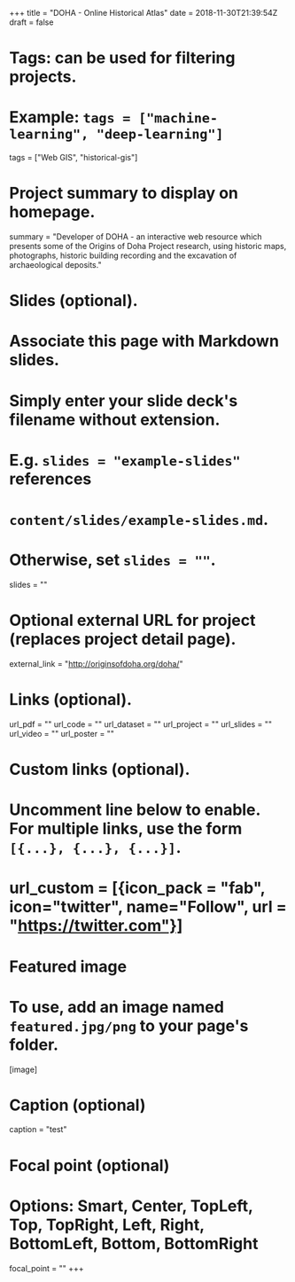 +++
title = "DOHA - Online Historical Atlas"
date = 2018-11-30T21:39:54Z
draft = false

# Tags: can be used for filtering projects.
# Example: `tags = ["machine-learning", "deep-learning"]`
tags = ["Web GIS", "historical-gis"]

# Project summary to display on homepage.
summary = "Developer of DOHA - an interactive web resource which presents some of the Origins of Doha Project research, using historic maps, photographs, historic building recording and the excavation of archaeological deposits."

# Slides (optional).
#   Associate this page with Markdown slides.
#   Simply enter your slide deck's filename without extension.
#   E.g. `slides = "example-slides"` references 
#   `content/slides/example-slides.md`.
#   Otherwise, set `slides = ""`.
slides = ""

# Optional external URL for project (replaces project detail page).
external_link = "http://originsofdoha.org/doha/"

# Links (optional).
url_pdf = ""
url_code = ""
url_dataset = ""
url_project = ""
url_slides = ""
url_video = ""
url_poster = ""

# Custom links (optional).
#   Uncomment line below to enable. For multiple links, use the form `[{...}, {...}, {...}]`.
# url_custom = [{icon_pack = "fab", icon="twitter", name="Follow", url = "https://twitter.com"}]

# Featured image
# To use, add an image named `featured.jpg/png` to your page's folder. 
[image]
  # Caption (optional)
  caption = "test"

  # Focal point (optional)
  # Options: Smart, Center, TopLeft, Top, TopRight, Left, Right, BottomLeft, Bottom, BottomRight
  focal_point = ""
+++
